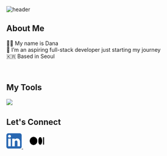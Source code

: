 
![header](https://capsule-render.vercel.app/api?type=waving&color=0:647D87,100:6DA4AA&height=120&section=header&text=WELCOME&fontColor=FEFBF6&fontSize=50)


## About Me
👋🏻 My name is Dana</br>
🌱 I’m an aspiring full-stack developer just starting my journey</br>
🇰🇷 Based in Seoul

<br />

## My Tools

<img src="https://skillicons.dev/icons?i=js,ts,nodejs,express,mysql,aws,react,html,css" />

<br />

## Let's Connect

<a href="https://www.linkedin.com/in/dana29/">
  <img height="40" src="linkedin.svg"/>
</a>
&nbsp &nbsp
<a href="https://medium.com/@aidana1529">
  <img height="40" src="medium.svg"/>
</a>

